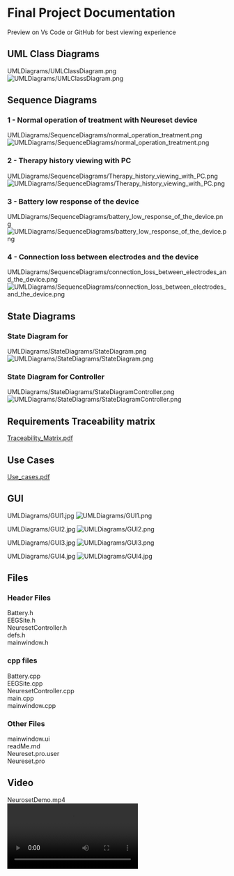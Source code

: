 # Final Project Documentation

Preview on Vs Code or GitHub for best viewing experience  

## UML Class Diagrams

UMLDiagrams/UMLClassDiagram.png
![UMLDiagrams/UMLClassDiagram.png](UMLDiagrams/UMLClassDiagram.png)

## Sequence Diagrams

### 1 - Normal operation of treatment with Neureset device

UMLDiagrams/SequenceDiagrams/normal_operation_treatment.png
![UMLDiagrams/SequenceDiagrams/normal_operation_treatment.png](UMLDiagrams/SequenceDiagrams/normal_operation_treatment.png)

### 2 - Therapy history viewing with PC

UMLDiagrams/SequenceDiagrams/Therapy_history_viewing_with_PC.png
![UMLDiagrams/SequenceDiagrams/Therapy_history_viewing_with_PC.png](UMLDiagrams/SequenceDiagrams/Therapy_history_viewing_with_PC.png)

### 3 - Battery low response of the device

UMLDiagrams/SequenceDiagrams/battery_low_response_of_the_device.png
![UMLDiagrams/SequenceDiagrams/battery_low_response_of_the_device.png](UMLDiagrams/SequenceDiagrams/battery_low_response_of_the_device.png)

### 4 - Connection loss between electrodes and the device

UMLDiagrams/SequenceDiagrams/connection_loss_between_electrodes_and_the_device.png
![UMLDiagrams/SequenceDiagrams/connection_loss_between_electrodes_and_the_device.png](UMLDiagrams/SequenceDiagrams/connection_loss_between_electrodes_and_the_device.png)

## State Diagrams

### State Diagram for

UMLDiagrams/StateDiagrams/StateDiagram.png
![UMLDiagrams/StateDiagrams/StateDiagram.png](UMLDiagrams/StateDiagrams/StateDiagram.png)

### State Diagram for Controller

UMLDiagrams/StateDiagrams/StateDiagramController.png
![UMLDiagrams/StateDiagrams/StateDiagramController.png](UMLDiagrams/StateDiagrams/StateDiagramController.png)

## Requirements Traceability matrix

[Traceability_Matrix.pdf](Traceability_Matrix.pdf)

## Use Cases

[Use_cases.pdf](Use_cases.pdf)

## GUI

UMLDiagrams/GUI1.jpg
![UMLDiagrams/GUI1.png](UMLDiagrams/GUI1.png)

UMLDiagrams/GUI2.jpg
![UMLDiagrams/GUI2.png](UMLDiagrams/GUI2.png)

UMLDiagrams/GUI3.jpg
![UMLDiagrams/GUI3.png](UMLDiagrams/GUI3.png)

UMLDiagrams/GUI4.jpg
![UMLDiagrams/GUI4.jpg](UMLDiagrams/GUI4.jpg)

## Files

### Header Files

Battery.h  
EEGSite.h  
NeuresetController.h  
defs.h  
mainwindow.h

### cpp files

Battery.cpp  
EEGSite.cpp  
NeuresetController.cpp  
main.cpp  
mainwindow.cpp  

### Other Files

mainwindow.ui  
readMe.md  
Neureset.pro.user  
Neureset.pro  

## Video
<!-- Can be renamed -->
NeurosetDemo.mp4  
<video controls src="video.mp4" title="Title"></video>
